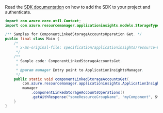 Read the [SDK documentation](https://github.com/Azure/azure-sdk-for-java/blob/azure-resourcemanager-applicationinsights_1.0.0-beta.3/sdk/applicationinsights/azure-resourcemanager-applicationinsights/README.md) on how to add the SDK to your project and authenticate.

```java
import com.azure.core.util.Context;
import com.azure.resourcemanager.applicationinsights.models.StorageType;

/** Samples for ComponentLinkedStorageAccountsOperation Get. */
public final class Main {
    /*
     * x-ms-original-file: specification/applicationinsights/resource-manager/Microsoft.Insights/preview/2020-03-01-preview/examples/ComponentLinkedStorageAccountsGet.json
     */
    /**
     * Sample code: ComponentLinkedStorageAccountsGet.
     *
     * @param manager Entry point to ApplicationInsightsManager.
     */
    public static void componentLinkedStorageAccountsGet(
        com.azure.resourcemanager.applicationinsights.ApplicationInsightsManager manager) {
        manager
            .componentLinkedStorageAccountsOperations()
            .getWithResponse("someResourceGroupName", "myComponent", StorageType.SERVICE_PROFILER, Context.NONE);
    }
}
```
